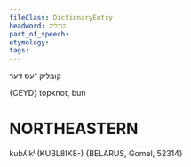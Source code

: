 ```yaml
---
fileClass: DictionaryEntry
headword: קובליק
part_of_speech: 
etymology: 
tags: 
---
```

קובליק
־עס
דער

{CEYD}
topknot, bun

NORTHEASTERN
==============

kubʎikʲ (KUBL8IK8-) {BELARUS, Gomel, 52314}
